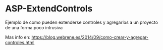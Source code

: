 ASP-ExtendControls
==================

Ejemplo de como pueden extenderse controles y agregarlos a un proyecto de una forma poco intrusiva

Mas info en: https://blog.webrene.es/2014/09/como-crear-y-agregar-controles.html
